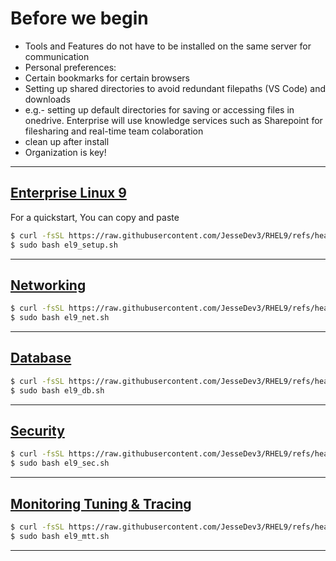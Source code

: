 # Before we begin
- Tools and Features do not have to be installed on the same server for communication
- Personal preferences: 
- Certain bookmarks for certain browsers
- Setting up shared directories to avoid redundant filepaths (VS Code) and downloads
- e.g.- setting up default directories for saving or accessing files in onedrive. Enterprise will use knowledge services such as Sharepoint for filesharing and real-time team colaboration
- clean up after install
- Organization is key!

---

## [Enterprise Linux 9](https://github.com/JesseDev3/linuxqk/blob/main/el9_setup.md) 
For a quickstart, You can copy and paste 
```bash
$ curl -fsSL https://raw.githubusercontent.com/JesseDev3/RHEL9/refs/heads/main/el9_setup.sh -o el9_setup.sh
$ sudo bash el9_setup.sh
```

---

## [Networking](https://github.com/JesseDev3/linuxqk/blob/main/el9_net.md)
```bash
$ curl -fsSL https://raw.githubusercontent.com/JesseDev3/RHEL9/refs/heads/main/el9_net.sh -o el9_net.sh
$ sudo bash el9_net.sh
```

---

## [Database](https://github.com/JesseDev3/linuxqk/blob/main/el9_db.md)
```bash
$ curl -fsSL https://raw.githubusercontent.com/JesseDev3/RHEL9/refs/heads/main/el9_db.sh -o el9_db.sh
$ sudo bash el9_db.sh
```

---

## [Security](https://github.com/JesseDev3/linuxqk/blob/main/el9_sec.md)
```bash
$ curl -fsSL https://raw.githubusercontent.com/JesseDev3/RHEL9/refs/heads/main/el9_sec.sh -o el9_sec.sh
$ sudo bash el9_sec.sh
```

---

## [Monitoring Tuning & Tracing](https://github.com/JesseDev3/linuxqk/blob/main/el9_mtt.md)
```bash
$ curl -fsSL https://raw.githubusercontent.com/JesseDev3/RHEL9/refs/heads/main/el9_mtt.sh -o el9_mtt.sh
$ sudo bash el9_mtt.sh
```

---
